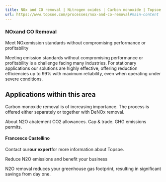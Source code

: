 ```yaml
---
title: NOx and CO removal | Nitrogen oxides | Carbon monoxide | Topsoe
url: https://www.topsoe.com/processes/nox-and-co-removal#main-content
---
```


### NOxand CO Removal

Meet NOxemission standards without compromising performance or profitability

Meeting emission standards without compromising performance or profitability is a challenge facing many industries. For stationary applications our solutions are highly effective, offering reduction efficiencies up to 99% with maximum reliability, even when operating under severe conditions.

## Applications within this area

Carbon monoxide removal is of increasing importance. The process is offered either separately or together with DeNOx removal.

About N2O abatement CO2 allowances. Cap & trade. GHG emissions permits.

#### Francesco Castellino

Contact our**our expert**for more information about Topsoe.

Reduce N2O emissions and benefit your business

N2O removal reduces your greenhouse gas footprint, resulting in significant savings from day one.